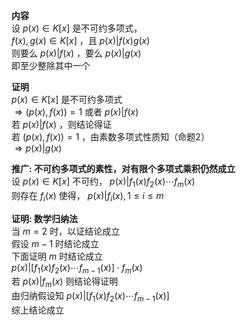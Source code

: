 **内容**    
设 $p(x)\in K[x]$ 是不可约多项式，    
 $f(x),g(x)\in K[x]$ ，且 $p(x)|f(x)g(x)$     
则要么 $p(x)|f(x)$ ，要么 $p(x)|g(x)$     
即至少整除其中一个    
    
**证明**    
 $p(x)\in K[x]$ 是不可约多项式    
 $\Rightarrow (p(x),f(x))=1$ 或者 $p(x)|f(x)$     
若 $p(x)|f(x)$ ，则结论得证    
若 $(p(x),f(x))=1$ ，由素数多项式性质知（命题2）    
 $\Rightarrow p(x)|g(x)$     
    
**推广: 不可约多项式的素性，对有限个多项式乘积仍然成立**    
设 $p(x)\in K[x]$ 不可约， $p(x)|f_1(x)f_2(x)\cdots f_m(x)$     
则存在 $f_i(x)$ 使得， $p(x)|f_i(x), 1\leq i\leq m$     
    
**证明: 数学归纳法**    
当 $m=2$ 时，以证结论成立    
假设 $m-1$ 时结论成立    
下面证明 $m$ 时结论成立    
 $p(x)|[f_1(x)f_2(x)\cdots f_{m-1}(x)]\cdot f_m(x)$     
若 $p(x)|f_m(x)$ 则结论得证明    
由归纳假设知 $p(x)|[f_1(x)f_2(x)\cdots f_{m-1}(x)]$     
综上结论成立    
